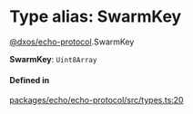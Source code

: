 # Type alias: SwarmKey

[@dxos/echo-protocol](../modules/dxos_echo_protocol.md).SwarmKey

 **SwarmKey**: `Uint8Array`

#### Defined in

[packages/echo/echo-protocol/src/types.ts:20](https://github.com/dxos/dxos/blob/main/packages/echo/echo-protocol/src/types.ts#L20)
